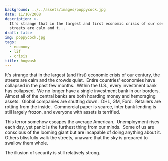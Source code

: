 ```yaml
---
background: ../../assets/images/poppycock.jpg
date: 11/10/2008
description: >-
  It's strange that in the largest and first economic crisis of our century the
  streets are calm and t...
draft: false
img: poppycock.jpg
tags:
  - economy
  - lïf
  - crisis
title: hogwash
---
```


It's strange that in the largest (and first) economic crisis of our century, the streets are calm and the crowds quiet.  Entire countries' economies have collapsed in the past few months.  Within the U.S., every investment bank has collapsed.  We no longer have a single investment bank in our borders.  Almost all of the central banks are both hoarding money and hemoraging assets.  Global companies are shutting down.  DHL, GM, Ford.  Retailers are rotting from the inside.  Commercial paper is scarce, inter bank lending is still largely frozon, and everyone with assets is terrified.

This terror somehow escapes the average American.  Unemployment rises each day, yet panic is the furthest thing from our minds.  Some of us are conscious of the looming giant but are incapable of doing anything about it.  Others blissfully walk the streets, unaware that the sky is prepared to swallow them whole.

The illusion of security is still relatively strong.
